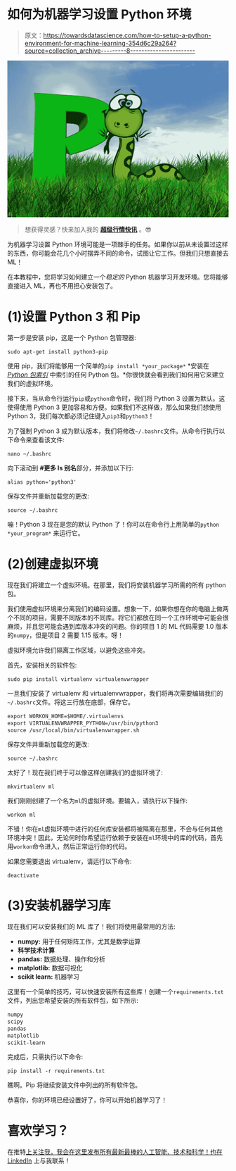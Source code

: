 # 如何为机器学习设置 Python 环境

> 原文：<https://towardsdatascience.com/how-to-setup-a-python-environment-for-machine-learning-354d6c29a264?source=collection_archive---------8----------------------->

![](img/ae3813504f20b0e0f9a30fc322869f7a.png)

> 想获得灵感？快来加入我的 [**超级行情快讯**](https://www.superquotes.co/?utm_source=mediumtech&utm_medium=web&utm_campaign=sharing) 。😎

为机器学习设置 Python 环境可能是一项棘手的任务。如果你以前从未设置过这样的东西，你可能会花几个小时摆弄不同的命令，试图让它工作。但我们只想直接去 ML！

在本教程中，您将学习如何建立一个*稳定的* Python 机器学习开发环境。您将能够直接进入 ML，再也不用担心安装包了。

# (1)设置 Python 3 和 Pip

第一步是安装 pip，这是一个 Python 包管理器:

```
sudo apt-get install python3-pip
```

使用 pip，我们将能够用一个简单的`pip install *your_package*` *安装在 [*Python 包索引*](https://pypi.org/) 中索引的任何 Python 包。*你很快就会看到我们如何用它来建立我们的虚拟环境。

接下来，当从命令行运行`pip`或`python`命令时，我们将 Python 3 设置为默认。这使得使用 Python 3 更加容易和方便。如果我们不这样做，那么如果我们想使用 Python 3，我们每次都必须记住键入`pip3`和`python3`！

为了强制 Python 3 成为默认版本，我们将修改`~/.bashrc`文件。从命令行执行以下命令来查看该文件:

```
nano ~/.bashrc
```

向下滚动到 **#更多 ls 别名**部分，并添加以下行:

```
alias python='python3'
```

保存文件并重新加载您的更改:

```
source ~/.bashrc
```

嘣！Python 3 现在是您的默认 Python 了！你可以在命令行上用简单的`python *your_program*` 来运行它。

# (2)创建虚拟环境

现在我们将建立一个虚拟环境。在那里，我们将安装机器学习所需的所有 python 包。

我们使用虚拟环境来分离我们的编码设置。想象一下，如果你想在你的电脑上做两个不同的项目，需要不同版本的不同库。将它们都放在同一个工作环境中可能会很麻烦，并且您可能会遇到库版本冲突的问题。你的项目 1 的 ML 代码需要 1.0 版本的`numpy`，但是项目 2 需要 1.15 版本。呀！

虚拟环境允许我们隔离工作区域，以避免这些冲突。

首先，安装相关的软件包:

```
sudo pip install virtualenv virtualenvwrapper
```

一旦我们安装了 virtualenv 和 virtualenvwrapper，我们将再次需要编辑我们的`~/.bashrc`文件。将这三行放在底部，保存它。

```
export WORKON_HOME=$HOME/.virtualenvs
export VIRTUALENVWRAPPER_PYTHON=/usr/bin/python3
source /usr/local/bin/virtualenvwrapper.sh
```

保存文件并重新加载您的更改:

```
source ~/.bashrc
```

太好了！现在我们终于可以像这样创建我们的虚拟环境了:

```
mkvirtualenv ml
```

我们刚刚创建了一个名为`ml`的虚拟环境。要输入，请执行以下操作:

```
workon ml
```

不错！你在`ml`虚拟环境中进行的任何库安装都将被隔离在那里，不会与任何其他环境冲突！因此，无论何时你希望运行依赖于安装在`ml`环境中的库的代码，首先用`workon`命令进入，然后正常运行你的代码。

如果您需要退出 virtualenv，请运行以下命令:

```
deactivate
```

# (3)安装机器学习库

现在我们可以安装我们的 ML 库了！我们将使用最常用的方法:

*   **numpy:** 用于任何矩阵工作，尤其是数学运算
*   **科学技术计算**
*   **pandas:** 数据处理、操作和分析
*   **matplotlib:** 数据可视化
*   **scikit learn:** 机器学习

这里有一个简单的技巧，可以快速安装所有这些库！创建一个`requirements.txt`文件，列出您希望安装的所有软件包，如下所示:

```
numpy
scipy
pandas
matplotlib
scikit-learn
```

完成后，只需执行以下命令:

```
pip install -r requirements.txt
```

瞧啊。Pip 将继续安装文件中列出的所有软件包。

恭喜你，你的环境已经设置好了，你可以开始机器学习了！

# 喜欢学习？

在推特[上关注我，我会在这里发布所有最新最棒的人工智能、技术和科学！也在 LinkedIn](https://twitter.com/GeorgeSeif94) 上与我联系！